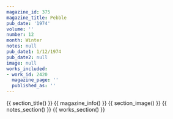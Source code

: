 ```yaml
---
magazine_id: 375
magazine_title: Pebble
pub_date: '1974'
volume: ''
number: 12
month: Winter
notes: null
pub_date1: 1/12/1974
pub_date2: null
image: null
works_included:
- work_id: 2420
  magazine_page: ''
  published_as: ''
---
```


{{ section_title() }}
{{ magazine_info() }}
{{ section_image() }}
{{ notes_section() }}
{{ works_section() }}
